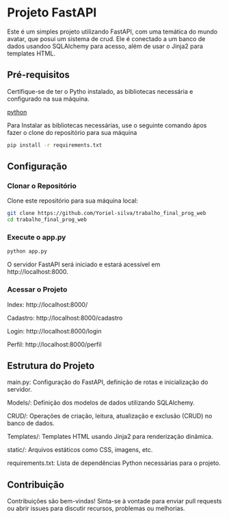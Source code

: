# Projeto FastAPI

Este é um simples projeto utilizando FastAPI, com uma temática do mundo avatar, que posui um sistema de crud. Ele é conectado a um banco de dados usandoo SQLAlchemy para acesso, além de usar o Jinja2 para templates HTML.

## Pré-requisitos

Certifique-se de ter o Pytho instalado, as bibliotecas necessária e configurado na sua máquina.

[python](https://www.python.org/downloads/)

Para Instalar as bibliotecas necessárias, use o seguinte comando ápos fazer o clone do repositório para sua máquina

```bash
pip install -r requirements.txt
```

## Configuração

### Clonar o Repositório

Clone este repositório para sua máquina local:

```bash
git clone https://github.com/Yoriel-silva/trabalho_final_prog_web
cd trabalho_final_prog_web
```

### Execute o app.py
```bash
python app.py
```

O servidor FastAPI será iniciado e estará acessível em http://localhost:8000.

### Acessar o Projeto

Index: http://localhost:8000/

Cadastro: http://localhost:8000/cadastro

Login: http://localhost:8000/login

Perfil: http://localhost:8000/perfil

## Estrutura do Projeto
main.py: Configuração do FastAPI, definição de rotas e inicialização do servidor.

Models/: Definição dos modelos de dados utilizando SQLAlchemy.

CRUD/: Operações de criação, leitura, atualização e exclusão (CRUD) no banco de dados.

Templates/: Templates HTML usando Jinja2 para renderização dinâmica.

static/: Arquivos estáticos como CSS, imagens, etc.

requirements.txt: Lista de dependências Python necessárias para o projeto.

## Contribuição
Contribuições são bem-vindas! Sinta-se à vontade para enviar pull requests ou abrir issues para discutir recursos, problemas ou melhorias.
